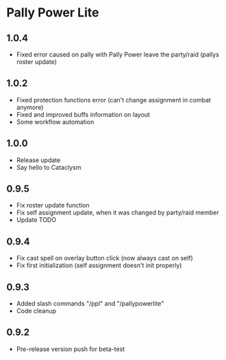 # Pally Power Lite

## 1.0.4

- Fixed error caused on pally with Pally Power leave the party/raid (pallys roster update)

## 1.0.2

- Fixed protection functions error (can't change assignment in combat anymore)
- Fixed and improved buffs information on layout
- Some workflow automation

## 1.0.0

- Release update
- Say hello to Cataclysm

## 0.9.5

- Fix roster update function
- Fix self assignment update, when it was changed by party/raid member
- Update TODO

## 0.9.4

- Fix cast spell on overlay button click (now always cast on self)
- Fix first initialization (self assignment doesn't init properly)

## 0.9.3

- Added slash commands "/ppl" and "/pallypowerlite"
- Code cleanup

## 0.9.2

- Pre-release version push for beta-test